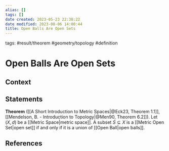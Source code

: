 ```yaml
---
alias: []
tags: []
date created: 2023-05-23 22:30:22
date modified: 2023-08-06 14:00:44
title: Open Balls Are Open Sets
---
```

tags: #result/theorem #geometry/topology #definition

# Open Balls Are Open Sets

## Context

## Statements

**Theorem** ([[A Short Introduction to Metric Spaces|@Eck23, Theorem 1.1]], [[Mendelson, B. - Introduction to Topology|@Men90, Theorem 6.2]]). Let $(X,d)$ be a [[Metric Space|metric space]]. A subset $S\subseteq X$ is a [[Metric Open Set|open set]] if and only if it is a union of [[Open Ball|open balls]].

## References